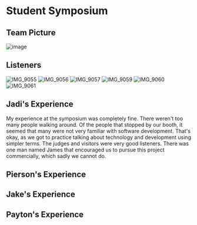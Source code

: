 # Student Symposium


## Team Picture
![image](https://github.com/user-attachments/assets/5c0f561c-ff48-4f5b-96bc-95b77b7ccdfb)


## Listeners
![IMG_9055](https://github.com/user-attachments/assets/4f452fde-6fee-4693-a4a3-940198b37c51)
![IMG_9056](https://github.com/user-attachments/assets/4e2a3b02-9879-492b-9698-8d24a731296f)
![IMG_9057](https://github.com/user-attachments/assets/417f8823-e52d-4a15-8425-bee480e421ed)
![IMG_9059](https://github.com/user-attachments/assets/56c1bdbf-ac00-4e05-9322-815a2b24bc73)
![IMG_9060](https://github.com/user-attachments/assets/f57a1875-6838-47ad-bca2-c71d381e0d0e)
![IMG_9061](https://github.com/user-attachments/assets/384d0469-0d39-48ed-a915-fbd8ebbb29c6)


## Jadi's Experience
My experience at the symposium was completely fine. There weren't too many people walking around. Of the people that stopped by our booth, it seemed that many were not very familiar with software development. That's okay, as we got to practice talking about
technology and development using simpler terms. The judges and visitors were very good listeners. There was one man named James that encouraged us to pursue this project commercially, which sadly we cannot do.

## Pierson's Experience

## Jake's Experience

## Payton's Experience
